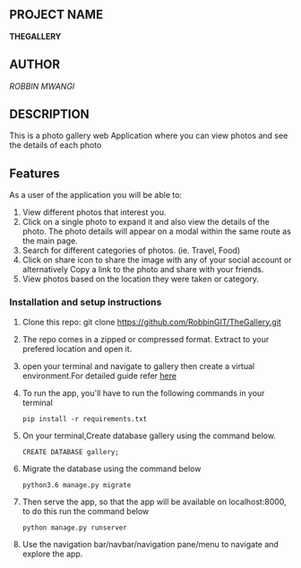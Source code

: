 ## PROJECT NAME 
**THEGALLERY**


## AUTHOR 
*ROBBIN MWANGI*


## DESCRIPTION 

This is a photo gallery web Application where you can view photos and see the details of each photo

## Features


As a user of the application you will be able to:


1. View different photos that interest you.
2. Click on a single photo to expand it and also view the details of the photo. The photo details will appear on a modal within the same route as the main page.
3. Search for different categories of photos. (ie. Travel, Food)
4. Click on share icon to share the image with any of your social account or alternatively Copy a link to the photo and share with your friends.
5. View photos based on the location they were taken or category.

### Installation and setup instructions

1. Clone this repo: git clone https://github.com/RobbinGIT/TheGallery.git
2. The repo comes in a zipped or compressed format. Extract to your prefered location and open it.
3. open your terminal and navigate to gallery then create a virtual environment.For detailed guide refer  [here](https://packaging.python.org/guides/installing-using-pip-and-virtualenv/)
3. To run the app, you'll have to run the following commands in your terminal
    
    
       pip install -r requirements.txt
4. On your terminal,Create database gallery using the command below.


       CREATE DATABASE gallery;
5. Migrate the database using the command below


       python3.6 manage.py migrate
6. Then serve the app, so that the app will be available on localhost:8000, to do this run the command below


       python manage.py runserver
7. Use the navigation bar/navbar/navigation pane/menu to navigate and explore the app.
